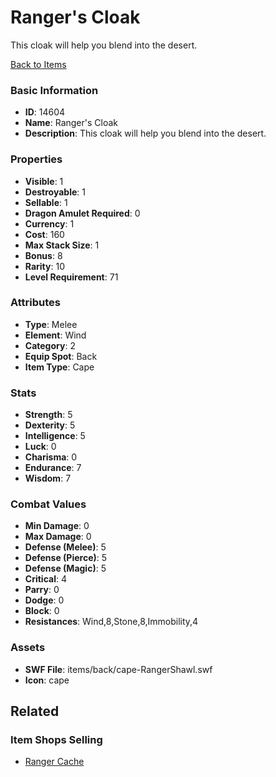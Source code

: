 # Ranger's Cloak

This cloak will help you blend into the desert.

[Back to Items](../items.md)

### Basic Information

- **ID**: 14604
- **Name**: Ranger&#039;s Cloak
- **Description**: This cloak will help you blend into the desert.

### Properties

- **Visible**: 1
- **Destroyable**: 1
- **Sellable**: 1
- **Dragon Amulet Required**: 0
- **Currency**: 1
- **Cost**: 160
- **Max Stack Size**: 1
- **Bonus**: 8
- **Rarity**: 10
- **Level Requirement**: 71

### Attributes

- **Type**: Melee
- **Element**: Wind
- **Category**: 2
- **Equip Spot**: Back
- **Item Type**: Cape

### Stats

- **Strength**: 5
- **Dexterity**: 5
- **Intelligence**: 5
- **Luck**: 0
- **Charisma**: 0
- **Endurance**: 7
- **Wisdom**: 7

### Combat Values

- **Min Damage**: 0
- **Max Damage**: 0
- **Defense (Melee)**: 5
- **Defense (Pierce)**: 5
- **Defense (Magic)**: 5
- **Critical**: 4
- **Parry**: 0
- **Dodge**: 0
- **Block**: 0
- **Resistances**: Wind,8,Stone,8,Immobility,4

### Assets

- **SWF File**: items/back/cape-RangerShawl.swf
- **Icon**: cape

## Related

### Item Shops Selling

- [Ranger Cache](../item-shops/462-ranger-cache.md)

